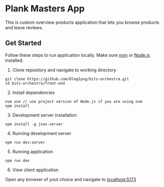 # Plank Masters App

This is custom overview products application that lets you browse products and leave reviews.

## Get Started

Follow these steps to run application locally.
Make sure [nvm](https://nvm.sh) or [Node.js](https://nodejs.org/en) installed.

1. Clone repository and navigate to working directory

```
git clone https://github.com/OlegSyng/bits-orchestra.git
cd bits-orchestra/front-end
```

2. Install dependencies

```
nvm use // use project version of Node.js if you are using nvm
npm install
```

3. Development server installation

```
npm install -g json-server
```

4. Running development server

```
npm run dev:server
```

5. Running application

```
npm run dev
```

6. View client application

Open any browser of yout choice and navigate to [localhost:5173](http://localhost:5173/) 





